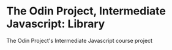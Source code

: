# The Odin Project, Intermediate Javascript: Library
The Odin Project's Intermediate Javascript course project
